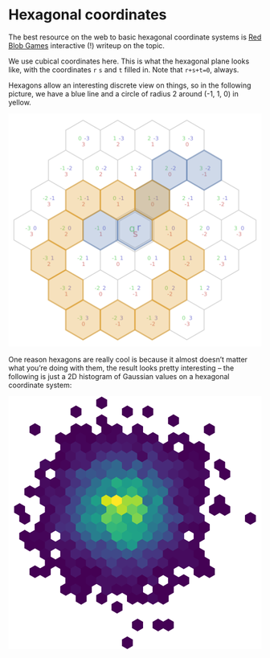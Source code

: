 # Hexagonal coordinates

The best resource on the web to basic hexagonal coordinate systems is
[Red Blob Games][hex-article] interactive (!) writeup on the topic.

We use cubical coordinates here. This is what the hexagonal plane looks like,
with the coordinates `r` `s` and `t` filled in. Note that `r+s+t=0`, always.

Hexagons allow an interesting discrete view on things, so in the following
picture, we have a blue line and a circle of radius 2 around (-1, 1, 0) in
yellow.

![](1_line_and_circle.svg)

[hex-article]: https://www.redblobgames.com/grids/hexagons/

One reason hexagons are really cool is because it almost doesn’t matter what
you’re doing with them, the result looks pretty interesting – the following is
just a 2D histogram of Gaussian values on a hexagonal coordinate system:

![](gaussian_hexagons.svg)
